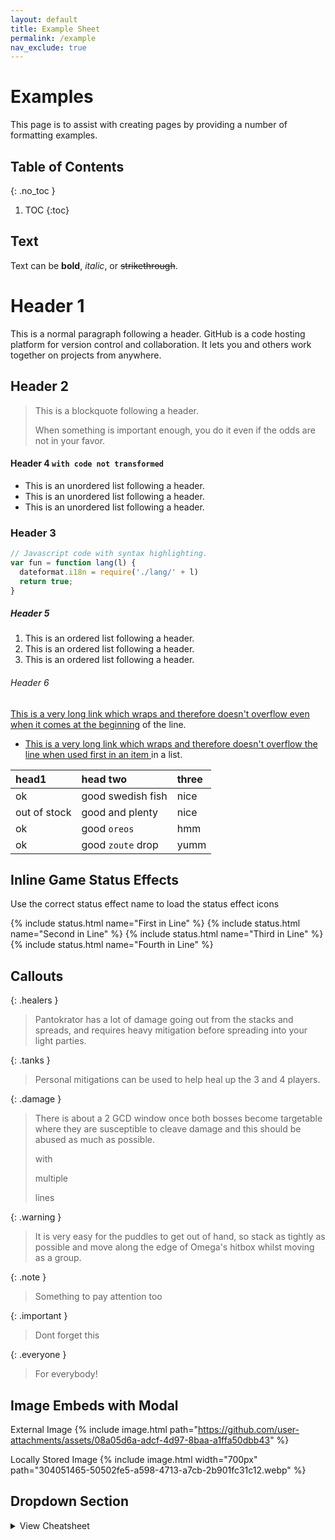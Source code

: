 ```yaml
---
layout: default
title: Example Sheet
permalink: /example
nav_exclude: true
---
```


# Examples

This page is to assist with creating pages by providing a number of formatting examples.

## Table of Contents
{: .no_toc }

1. TOC
{:toc}

## Text

Text can be **bold**, _italic_, or ~~strikethrough~~.

# Header 1

This is a normal paragraph following a header. GitHub is a code hosting platform for version control and collaboration. It lets you and others work together on projects from anywhere.

## Header 2

> This is a blockquote following a header.
>
> When something is important enough, you do it even if the odds are not in your favor.

#### Header 4 `with code not transformed`

*   This is an unordered list following a header.
*   This is an unordered list following a header.
*   This is an unordered list following a header.

### Header 3

```js
// Javascript code with syntax highlighting.
var fun = function lang(l) {
  dateformat.i18n = require('./lang/' + l)
  return true;
}
```

##### Header 5

1.  This is an ordered list following a header.
2.  This is an ordered list following a header.
3.  This is an ordered list following a header.

###### Header 6

[This is a very long link which wraps and therefore doesn't overflow
even when it comes at the beginning](.) of the line.

- [This is a very long link which wraps and therefore doesn't overflow the line
  when used first in an item ](.) in a list.

| head1        | head two          | three |
|:-------------|:------------------|:------|
| ok           | good swedish fish | nice  |
| out of stock | good and plenty   | nice  |
| ok           | good `oreos`      | hmm   |
| ok           | good `zoute` drop | yumm  |

## Inline Game Status Effects
Use the correct status effect name to load the status effect icons

{% include status.html name="First in Line" %}
{% include status.html name="Second in Line" %}
{% include status.html name="Third in Line" %}
{% include status.html name="Fourth in Line" %}

## Callouts

{: .healers }
> Pantokrator has a lot of damage going out from the stacks and spreads, and requires heavy mitigation before spreading into your light parties.

{: .tanks }
> Personal mitigations can be used to help heal up the 3 and 4 players.

{: .damage }
> There is about a 2 GCD window once both bosses become targetable where they are susceptible to cleave damage and this should be abused as much as possible. 
>
> with
>
> multiple
> 
> lines

{: .warning }
> It is very easy for the puddles to get out of hand, so stack as tightly as possible and move along the edge of Omega's hitbox whilst moving as a group. 

{: .note }
> Something to pay attention too

{: .important }
> Dont forget this

{: .everyone }
> For everybody!

## Image Embeds with Modal

External Image
{% include image.html path="https://github.com/user-attachments/assets/08a05d6a-adcf-4d97-8baa-a1ffa50dbb43" %}

Locally Stored Image
{% include image.html width="700px" path="304051465-50502fe5-a598-4713-a7cb-2b901fc31c12.webp" %}

## Dropdown Section 

<details markdown=1>
<summary>View Cheatsheet</summary>
<a href="{{ site.baseurl }}/assets/images/cheatsheets/topcheatsheet.webp" target="_blank"><img src="{{ site.baseurl }}/assets/images/cheatsheets/topcheatsheet.webp"></a>
</details>